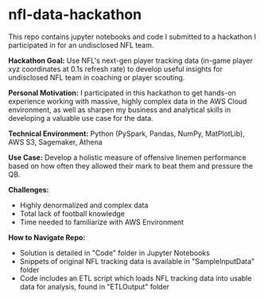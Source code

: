 # nfl-data-hackathon
This repo contains jupyter notebooks and code I submitted to a hackathon I participated in for an undisclosed NFL team. 

<b>Hackathon Goal:</b> Use NFL's next-gen player tracking data (in-game player xyz coordinates at 0.1s refresh rate) to develop useful insights for undisclosed NFL team in coaching or player scouting.

<b>Personal Motivation:</b> I participated in this hackathon to get hands-on experience working with massive, highly complex data in the AWS Cloud environment, as well as sharpen my business and analytical skills in developing a valuable use case for the data.

<b>Technical Environment:</b> Python (PySpark, Pandas, NumPy, MatPlotLib), AWS S3, Sagemaker, Athena

<b>Use Case:</b> Develop a holistic measure of offensive linemen performance based on how often they allowed their mark to beat them and pressure the QB.

<b>Challenges:</b>
- Highly denormalized and complex data
- Total lack of football knowledge
- Time needed to familiarize with AWS Environment

<b>How to Navigate Repo:</b>
- Solution is detailed in "Code" folder in Jupyter Notebooks
- Snippets of original NFL tracking data is available in "SampleInputData" folder
- Code includes an ETL script which loads NFL tracking data into usable data for analysis, found in "ETLOutput" folder
